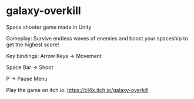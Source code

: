 # galaxy-overkill
 Space shooter game made in Unity



Gameplay:
Survive endless waves of enemies and boost your spaceship to get the highest score!



Key bindings:
Arrow Keys -> Movement

Space Bar -> Shoot

P -> Pause Menu



Play the game on itch.io: https://cl4x.itch.io/galaxy-overkill

